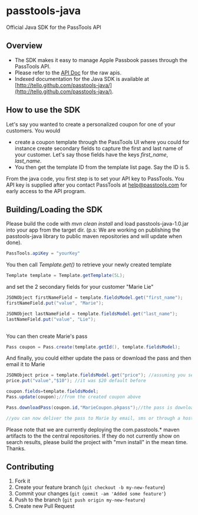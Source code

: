 passtools-java
==============

Official Java SDK for the PassTools API


## Overview 

* The SDK makes it easy to manage Apple Passbook passes through the PassTools API.
* Please refer to the [API Doc](https://github.com/tello/passtools-api) for the raw apis.
* Indexed documentation for the Java SDK is available at [http://tello.github.com/passtools-java/](http://tello.github.com/passtools-java/).

## How to use the SDK


Let's say you wanted to create a personalized coupon for one of your customers. You would
* create a coupon template through the PassTools UI where you could for instance create secondary fields to capture the first and last name of your customer. Let's say those fields have the keys _first_name_, _last_name_.
* You then get the template ID from the template list page. Say the ID is 5.


From the java code, you first step is to set your API key to PassTools. You API key is supplied after you contact PassTools at help@passtools.com for early access to the API program.

## Building/Loading the SDK

Please build the code with _mvn clean install_ and load passtools-java-1.0.jar into your app from the target dir. (p.s: We are working on publishing the passtools-java library to public maven repositories and will update when done).

```java
PassTools.apiKey = "yourKey"
```

You then call _Template.get()_ to retrieve your newly created template
```java
Template template = Template.getTemplate(5L);
```

and set the 2 secondary fields for your customer "Marie Lie"

```java
JSONObject firstNameField = template.fieldsModel.get("first_name");
firstNameField.put("value", "Marie");

JSONObject lastNameField = template.fieldsModel.get("last_name");
lastNameField.put("value", "Lie");
         
```



You can then create Marie's pass 
```java
Pass coupon = Pass.create(template.getId(), template.fieldsModel);
```

And finally, you could either update the pass or download the pass and then email it to Marie
```java
JSONObject price = template.fieldsModel.get("price"); //assuming you set up the "price" in the UI template builder
price.put("value","$10"); //it was $20 default before

coupon.fields=template.fieldsModel;
Pass.update(coupon);//from the created coupon above

Pass.downloadPass(coupon.id,"MarieCoupon.pkpass");//the pass is downloaded locally to your file

//you can now deliver the pass to Marie by email, sms or through a hosted URL.

```


Please note that we are currently deploying the com.passtools.* maven artifacts to the the central repositories. If they do not currently show on search results, please build the project with "mvn install" in the mean time. Thanks.

## Contributing

1. Fork it
2. Create your feature branch (`git checkout -b my-new-feature`)
3. Commit your changes (`git commit -am 'Added some feature'`)
4. Push to the branch (`git push origin my-new-feature`)
5. Create new Pull Request




